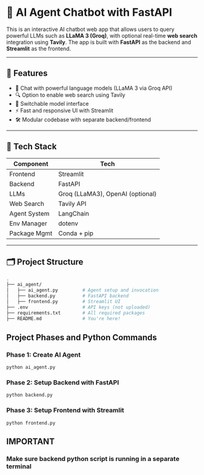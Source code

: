 # 🤖 AI Agent Chatbot with FastAPI

This is an interactive AI chatbot web app that allows users to query powerful LLMs such as **LLaMA 3 (Groq)**, with optional real-time **web search** integration using **Tavily**. The app is built with **FastAPI** as the backend and **Streamlit** as the frontend.

---


## 🚀 Features

- 💬 Chat with powerful language models (LLaMA 3 via Groq API)
- 🔍 Option to enable web search using Tavily
- 🔧 Switchable model interface
- ⚡ Fast and responsive UI with Streamlit
- 🛠️ Modular codebase with separate backend/frontend

---

## 🧠 Tech Stack

| Component    | Tech        |
|--------------|-------------|
| Frontend     | Streamlit   |
| Backend      | FastAPI     |
| LLMs         | Groq (LLaMA3), OpenAI (optional) |
| Web Search   | Tavily API  |
| Agent System | LangChain   |
| Env Manager  | dotenv      |
| Package Mgmt | Conda + pip |

---

## 🗂️ Project Structure
```bash
.
├── ai_agent/
│   ├── ai_agent.py         # Agent setup and invocation
│   ├── backend.py          # FastAPI backend
│   ├── frontend.py         # Streamlit UI
├── .env                    # API keys (not uploaded)
├── requirements.txt        # All required packages
├── README.md               # You're here!

```
## Project Phases and Python Commands

### Phase 1: Create AI Agent
```
python ai_agent.py
```

### Phase 2: Setup Backend with FastAPI
```
python backend.py
```

### Phase 3: Setup Frontend with Streamlit
```
python frontend.py
```

## IMPORTANT
### Make sure backend python script is running in a separate terminal
